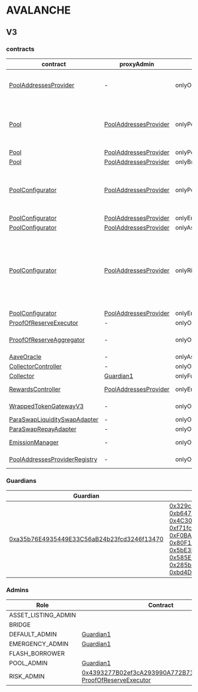 # AVALANCHE 
## V3 
### contracts
| contract |proxyAdmin |modifier |permission owner |functions |
|----------|----------|----------|----------|----------|
|  [PoolAddressesProvider](https://snowtrace.io/address/0xa97684ead0e402dC232d5A977953DF7ECBaB3CDb) |  - |  onlyOwner |  [Guardian1](https://snowtrace.io/address/0xa35b76E4935449E33C56aB24b23fcd3246f13470) |  setMarketId, setAddress, setAddressAsProxy, setPoolImpl, setPoolConfiguratorImpl, setPriceOracle, setACLManager, setACLAdmin, setPriceOracleSentinel, setPoolDataProvider | |--------|--------|--------|--------|--------|
|  [Pool](https://snowtrace.io/address/0x794a61358D6845594F94dc1DB02A252b5b4814aD) |  [PoolAddressesProvider](https://snowtrace.io/address/0xa97684ead0e402dC232d5A977953DF7ECBaB3CDb) |  onlyPoolConfigurator |  [PoolConfigurator](https://snowtrace.io/address/0x8145eddDf43f50276641b55bd3AD95944510021E) |  initReserve, dropReserve, setReserveInterestRateStrategyAddress, setConfiguration, updateBridgeProtocolFee, updateFlashloanPremiums, configureEModeCategory, resetIsolationModeTotalDebt | |--------|--------|--------|--------|--------|
|  [Pool](https://snowtrace.io/address/0x794a61358D6845594F94dc1DB02A252b5b4814aD) |  [PoolAddressesProvider](https://snowtrace.io/address/0xa97684ead0e402dC232d5A977953DF7ECBaB3CDb) |  onlyPoolAdmin |  [Guardian1](https://snowtrace.io/address/0xa35b76E4935449E33C56aB24b23fcd3246f13470) |  rescueTokens | |--------|--------|--------|--------|--------|
|  [Pool](https://snowtrace.io/address/0x794a61358D6845594F94dc1DB02A252b5b4814aD) |  [PoolAddressesProvider](https://snowtrace.io/address/0xa97684ead0e402dC232d5A977953DF7ECBaB3CDb) |  onlyBridge |   |  mintUnbacked, backUnbacked | |--------|--------|--------|--------|--------|
|  [PoolConfigurator](https://snowtrace.io/address/0x8145eddDf43f50276641b55bd3AD95944510021E) |  [PoolAddressesProvider](https://snowtrace.io/address/0xa97684ead0e402dC232d5A977953DF7ECBaB3CDb) |  onlyPoolAdmin |  [Guardian1](https://snowtrace.io/address/0xa35b76E4935449E33C56aB24b23fcd3246f13470) |  dropReserve, dropReserve, updateAToken, updateStableDebtToken, updateVariableDebtToken, setReserveActive, updateBridgeProtocolFee, updateFlashloanPremiumTotal, updateFlashloanPremiumToProtocol | |--------|--------|--------|--------|--------|
|  [PoolConfigurator](https://snowtrace.io/address/0x8145eddDf43f50276641b55bd3AD95944510021E) |  [PoolAddressesProvider](https://snowtrace.io/address/0xa97684ead0e402dC232d5A977953DF7ECBaB3CDb) |  onlyEmergencyAdmin |  [Guardian1](https://snowtrace.io/address/0xa35b76E4935449E33C56aB24b23fcd3246f13470) |  setPoolPause | |--------|--------|--------|--------|--------|
|  [PoolConfigurator](https://snowtrace.io/address/0x8145eddDf43f50276641b55bd3AD95944510021E) |  [PoolAddressesProvider](https://snowtrace.io/address/0xa97684ead0e402dC232d5A977953DF7ECBaB3CDb) |  onlyAssetListingOrPoolAdmins |  [Guardian1](https://snowtrace.io/address/0xa35b76E4935449E33C56aB24b23fcd3246f13470) |  initReserves | |--------|--------|--------|--------|--------|
|  [PoolConfigurator](https://snowtrace.io/address/0x8145eddDf43f50276641b55bd3AD95944510021E) |  [PoolAddressesProvider](https://snowtrace.io/address/0xa97684ead0e402dC232d5A977953DF7ECBaB3CDb) |  onlyRiskOrPoolAdmins |  [Guardian1](https://snowtrace.io/address/0xa35b76E4935449E33C56aB24b23fcd3246f13470), [0x4393277B02ef3cA293990A772B7160a8c76F2443](https://snowtrace.io/address/0x4393277B02ef3cA293990A772B7160a8c76F2443), [ProofOfReserveExecutor](https://snowtrace.io/address/0xab22988D93d5F942fC6B6c6Ea285744809D1d9Cc) |  setReserveBorrowing, setReserveBorrowing, configureReserveAsCollateral, setReserveStableRateBorrowing, setReserveFreeze, setBorrowableInIsolation, setReserveFactor, setDebtCeiling, setSiloedBorrowing, setBorrowCap, setSupplyCap, setLiquidationProtocolFee, setEModeCategory, setAssetEModeCategory, setUnbackedMintCap, setReserveInterestRateStrategyAddress | |--------|--------|--------|--------|--------|
|  [PoolConfigurator](https://snowtrace.io/address/0x8145eddDf43f50276641b55bd3AD95944510021E) |  [PoolAddressesProvider](https://snowtrace.io/address/0xa97684ead0e402dC232d5A977953DF7ECBaB3CDb) |  onlyEmergencyOrPoolAdmin |  [Guardian1](https://snowtrace.io/address/0xa35b76E4935449E33C56aB24b23fcd3246f13470) |  setReservePause | |--------|--------|--------|--------|--------|
|  [ProofOfReserveExecutor](https://snowtrace.io/address/0xab22988D93d5F942fC6B6c6Ea285744809D1d9Cc) |  - |  onlyOwner |  [Guardian1](https://snowtrace.io/address/0xa35b76E4935449E33C56aB24b23fcd3246f13470) |  enableAssets, disableAssets | |--------|--------|--------|--------|--------|
|  [ProofOfReserveAggregator](https://snowtrace.io/address/0x80f2c02224a2E548FC67c0bF705eBFA825dd5439) |  - |  onlyOwner |  [Guardian1](https://snowtrace.io/address/0xa35b76E4935449E33C56aB24b23fcd3246f13470) |  enableProofOfReserveFeed, enableProofOfReserveFeedWithBridgeWrapper, disableProofOfReserveFeed | |--------|--------|--------|--------|--------|
|  [AaveOracle](https://snowtrace.io/address/0xEBd36016B3eD09D4693Ed4251c67Bd858c3c7C9C) |  - |  onlyAssetListingOrPoolAdmins |  [Guardian1](https://snowtrace.io/address/0xa35b76E4935449E33C56aB24b23fcd3246f13470) |  setAssetSources, setFallbackOracle | |--------|--------|--------|--------|--------|
|  [CollectorController](https://snowtrace.io/address/0xaCbE7d574EF8dC39435577eb638167Aca74F79f0) |  - |  onlyOwner |  [Guardian1](https://snowtrace.io/address/0xa35b76E4935449E33C56aB24b23fcd3246f13470) |  approve, transfer | |--------|--------|--------|--------|--------|
|  [Collector](https://snowtrace.io/address/0x5ba7fd868c40c16f7aDfAe6CF87121E13FC2F7a0) |  [Guardian1](https://snowtrace.io/address/0xa35b76E4935449E33C56aB24b23fcd3246f13470) |  onlyFundsAdmin |  [CollectorController](https://snowtrace.io/address/0xaCbE7d574EF8dC39435577eb638167Aca74F79f0) |  approve, transfer, setFundsAdmin | |--------|--------|--------|--------|--------|
|  [RewardsController](https://snowtrace.io/address/0x929EC64c34a17401F460460D4B9390518E5B473e) |  [PoolAddressesProvider](https://snowtrace.io/address/0xa97684ead0e402dC232d5A977953DF7ECBaB3CDb) |  onlyEmissionManager |  [EmissionManager](https://snowtrace.io/address/0x048f2228D7Bf6776f99aB50cB1b1eaB4D1d4cA73) |  configureAssets, setTransferStrategy, setRewardOracle, setClaimer | |--------|--------|--------|--------|--------|
|  [WrappedTokenGatewayV3](https://snowtrace.io/address/0x6F143FE2F7B02424ad3CaD1593D6f36c0Aab69d7) |  - |  onlyOwner |  [Guardian1](https://snowtrace.io/address/0xa35b76E4935449E33C56aB24b23fcd3246f13470) |  emergencyTokenTransfer, emergencyEtherTransfer | |--------|--------|--------|--------|--------|
|  [ParaSwapLiquiditySwapAdapter](https://snowtrace.io/address/0xF7fC20D9D1D8DFE55F5F2c3180272a5747dD327F) |  - |  onlyOwner |  [0x0d541A4E05d3df625A5aFe23beF0E4EeCBDB201A](https://snowtrace.io/address/0x0d541A4E05d3df625A5aFe23beF0E4EeCBDB201A) |  rescueTokens | |--------|--------|--------|--------|--------|
|  [ParaSwapRepayAdapter](https://snowtrace.io/address/0x8a743090e9759E758d15a4CFd18408fb6332c625) |  - |  onlyOwner |  [0x0d541A4E05d3df625A5aFe23beF0E4EeCBDB201A](https://snowtrace.io/address/0x0d541A4E05d3df625A5aFe23beF0E4EeCBDB201A) |  rescueTokens | |--------|--------|--------|--------|--------|
|  [EmissionManager](https://snowtrace.io/address/0x048f2228D7Bf6776f99aB50cB1b1eaB4D1d4cA73) |  - |  onlyOwner |  [Guardian1](https://snowtrace.io/address/0xa35b76E4935449E33C56aB24b23fcd3246f13470) |  setClaimer, setEmissionAdmin, setRewardsController | |--------|--------|--------|--------|--------|
|  [PoolAddressesProviderRegistry](https://snowtrace.io/address/0x770ef9f4fe897e59daCc474EF11238303F9552b6) |  - |  onlyOwner |  [Guardian1](https://snowtrace.io/address/0xa35b76E4935449E33C56aB24b23fcd3246f13470) |  registerAddressesProvider, unregisterAddressesProvider | |--------|--------|--------|--------|--------|

### Guardians 
| Guardian |Owners |
|----------|----------|
|  [0xa35b76E4935449E33C56aB24b23fcd3246f13470](https://snowtrace.io/address/0xa35b76E4935449E33C56aB24b23fcd3246f13470) |  [0x329c54289Ff5D6B7b7daE13592C6B1EDA1543eD4](https://snowtrace.io/address/0x329c54289Ff5D6B7b7daE13592C6B1EDA1543eD4), [0xb647055A9915bF9c8021a684E175A353525b9890](https://snowtrace.io/address/0xb647055A9915bF9c8021a684E175A353525b9890), [0x4C30E33758216aD0d676419c21CB8D014C68099f](https://snowtrace.io/address/0x4C30E33758216aD0d676419c21CB8D014C68099f), [0xf71fc92e2949ccF6A5Fd369a0b402ba80Bc61E02](https://snowtrace.io/address/0xf71fc92e2949ccF6A5Fd369a0b402ba80Bc61E02), [0xF0BA0fF18498F6fab57b8286006F9512D6aE2565](https://snowtrace.io/address/0xF0BA0fF18498F6fab57b8286006F9512D6aE2565), [0x80F11A20cd3855cAe3640558Ff320401EE970cFa](https://snowtrace.io/address/0x80F11A20cd3855cAe3640558Ff320401EE970cFa), [0x5bE3E96Cdc3A97628bD7308d3588B9a474F4A54d](https://snowtrace.io/address/0x5bE3E96Cdc3A97628bD7308d3588B9a474F4A54d), [0x585E06CA576D0565a035301819FD2cfD7104c1E8](https://snowtrace.io/address/0x585E06CA576D0565a035301819FD2cfD7104c1E8), [0x285b7EEa81a5B66B62e7276a24c1e0F83F7409c1](https://snowtrace.io/address/0x285b7EEa81a5B66B62e7276a24c1e0F83F7409c1), [0xbd4DCfA978c6D0d342cE36809AfFFa49d4B7f1F7](https://snowtrace.io/address/0xbd4DCfA978c6D0d342cE36809AfFFa49d4B7f1F7) | |--------|--------|

### Admins 
| Role |Contract |
|----------|----------|
|  ASSET_LISTING_ADMIN |   | |--------|--------|
|  BRIDGE |   | |--------|--------|
|  DEFAULT_ADMIN |  [Guardian1](https://snowtrace.io/address/0xa35b76E4935449E33C56aB24b23fcd3246f13470) | |--------|--------|
|  EMERGENCY_ADMIN |  [Guardian1](https://snowtrace.io/address/0xa35b76E4935449E33C56aB24b23fcd3246f13470) | |--------|--------|
|  FLASH_BORROWER |   | |--------|--------|
|  POOL_ADMIN |  [Guardian1](https://snowtrace.io/address/0xa35b76E4935449E33C56aB24b23fcd3246f13470) | |--------|--------|
|  RISK_ADMIN |  [0x4393277B02ef3cA293990A772B7160a8c76F2443](https://snowtrace.io/address/0x4393277B02ef3cA293990A772B7160a8c76F2443), [ProofOfReserveExecutor](https://snowtrace.io/address/0xab22988D93d5F942fC6B6c6Ea285744809D1d9Cc) | |--------|--------|

